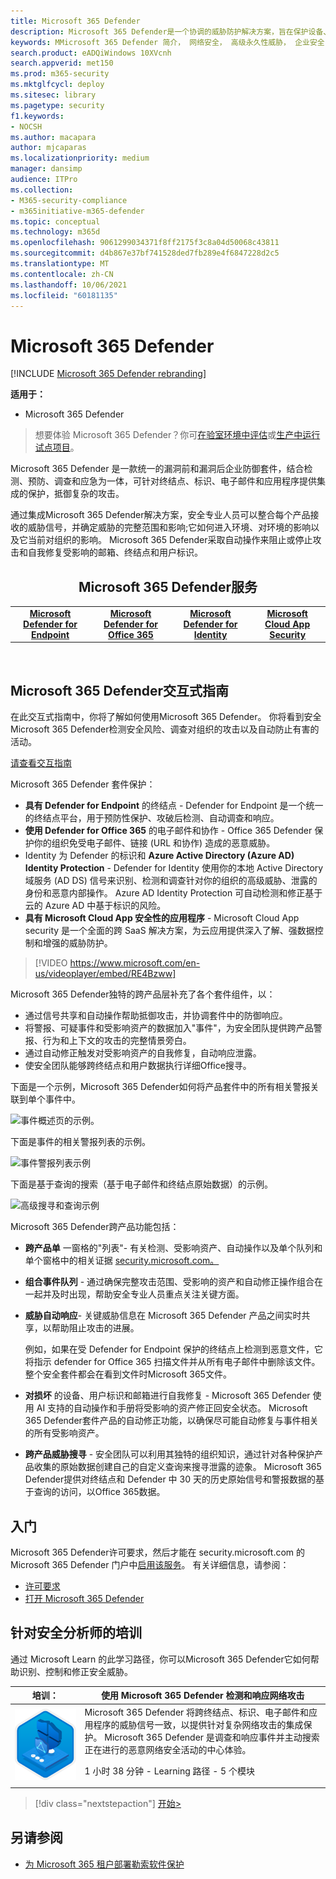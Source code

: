 ```yaml
---
title: Microsoft 365 Defender
description: Microsoft 365 Defender是一个协调的威胁防护解决方案，旨在保护设备、标识、数据和应用程序
keywords: MMicrosoft 365 Defender 简介， 网络安全， 高级永久性威胁， 企业安全， 设备， 设备， 标识， 用户， 数据， 应用程序， 事件， 自动调查和修正， 高级搜寻
search.product: eADQiWindows 10XVcnh
search.appverid: met150
ms.prod: m365-security
ms.mktglfcycl: deploy
ms.sitesec: library
ms.pagetype: security
f1.keywords:
- NOCSH
ms.author: macapara
author: mjcaparas
ms.localizationpriority: medium
manager: dansimp
audience: ITPro
ms.collection:
- M365-security-compliance
- m365initiative-m365-defender
ms.topic: conceptual
ms.technology: m365d
ms.openlocfilehash: 9061299034371f8ff2175f3c8a04d50068c43811
ms.sourcegitcommit: d4b867e37bf741528ded7fb289e4f6847228d2c5
ms.translationtype: MT
ms.contentlocale: zh-CN
ms.lasthandoff: 10/06/2021
ms.locfileid: "60181135"
---
```

# <a name="microsoft-365-defender"></a>Microsoft 365 Defender

[!INCLUDE [Microsoft 365 Defender rebranding](../includes/microsoft-defender.md)]


**适用于：**
- Microsoft 365 Defender

> 想要体验 Microsoft 365 Defender？你可[在验室环境中评估](m365d-evaluation.md?ocid=cx-docs-MTPtriallab)或[生产中运行试点项目](m365d-pilot.md?ocid=cx-evalpilot)。
>

Microsoft 365 Defender 是一款统一的漏洞前和漏洞后企业防御套件，结合检测、预防、调查和应急为一体，可针对终结点、标识、电子邮件和应用程序提供集成的保护，抵御复杂的攻击。

通过集成Microsoft 365 Defender解决方案，安全专业人员可以整合每个产品接收的威胁信号，并确定威胁的完整范围和影响;它如何进入环境、对环境的影响以及它当前对组织的影响。 Microsoft 365 Defender采取自动操作来阻止或停止攻击和自我修复受影响的邮箱、终结点和用户标识。  


<center><h2>Microsoft 365 Defender服务</center></h2>
<table><tr><td><center><b><a href="/microsoft-365/security/defender-endpoint/microsoft-defender-endpoint"><b>Microsoft Defender for Endpoint</b></center></a></td>
<td><center><b><a href="/microsoft-365/security/office-365-security/overview"><b>Microsoft Defender for Office 365</b></center></a></td>
<td><center><b><a href="/defender-for-identity/"><b>Microsoft Defender for Identity</b></a></center></td>
<td><center><b><a href="/cloud-app-security/"><b>Microsoft Cloud App Security</b></a></center></td>
</tr>
</table>
<br>

## <a name="microsoft-365-defender-interactive-guide"></a>Microsoft 365 Defender交互式指南

在此交互式指南中，你将了解如何使用Microsoft 365 Defender。 你将看到安全Microsoft 365 Defender检测安全风险、调查对组织的攻击以及自动防止有害的活动。

[请查看交互指南](https://aka.ms/M365Defender-InteractiveGuide)



Microsoft 365 Defender 套件保护： 
- **具有 Defender for Endpoint** 的终结点 - Defender for Endpoint 是一个统一的终结点平台，用于预防性保护、攻破后检测、自动调查和响应。 
- **使用 Defender for Office 365** 的电子邮件和协作 - Office 365 Defender 保护你的组织免受电子邮件、链接 (URL 和协作) 造成的恶意威胁。 
- Identity 为 Defender 的标识和 **Azure Active Directory (Azure AD) Identity Protection** - Defender for Identity 使用你的本地 Active Directory 域服务 (AD DS) 信号来识别、检测和调查针对你的组织的高级威胁、泄露的身份和恶意内部操作。 Azure AD Identity Protection 可自动检测和修正基于云的 Azure AD 中基于标识的风险。
- **具有 Microsoft Cloud App 安全性的应用程序** - Microsoft Cloud App security 是一个全面的跨 SaaS 解决方案，为云应用提供深入了解、强数据控制和增强的威胁防护。 

>[!VIDEO https://www.microsoft.com/en-us/videoplayer/embed/RE4Bzww] 

Microsoft 365 Defender独特的跨产品层补充了各个套件组件，以：

- 通过信号共享和自动操作帮助抵御攻击，并协调套件中的防御响应。
- 将警报、可疑事件和受影响资产的数据加入"事件"，为安全团队提供跨产品警报、行为和上下文的攻击的完整情景旁白。
- 通过自动修正触发对受影响资产的自我修复，自动响应泄露。
- 使安全团队能够跨终结点和用户数据执行详细Office搜寻。

下面是一个示例，Microsoft 365 Defender如何将产品套件中的所有相关警报关联到单个事件中。

![事件概述页的示例。](../../media/overview-incident.png) <br>

下面是事件的相关警报列表的示例。

![事件警报列表示例](../../media/incident-list.png)<br>

下面是基于查询的搜索（基于电子邮件和终结点原始数据）的示例。

![高级搜寻和查询示例](../../media/advanced-hunting.png)<br>

Microsoft 365 Defender跨产品功能包括： 

- **跨产品单** 一窗格的"列表"- 有关检测、受影响资产、自动操作以及单个队列和单个窗格中的相关证据 [security.microsoft.com。](https://security.microsoft.com) 
- **组合事件队列** - 通过确保完整攻击范围、受影响的资产和自动修正操作组合在一起并及时出现，帮助安全专业人员重点关注关键方面。 
- **威胁自动响应**- 关键威胁信息在 Microsoft 365 Defender 产品之间实时共享，以帮助阻止攻击的进展。 

   例如，如果在受 Defender for Endpoint 保护的终结点上检测到恶意文件，它将指示 defender for Office 365 扫描文件并从所有电子邮件中删除该文件。 整个安全套件都会在看到文件时Microsoft 365文件。
- **对损坏** 的设备、用户标识和邮箱进行自我修复 - Microsoft 365 Defender 使用 AI 支持的自动操作和手册将受影响的资产修正回安全状态。 Microsoft 365 Defender套件产品的自动修正功能，以确保尽可能自动修复与事件相关的所有受影响资产。
- **跨产品威胁搜寻** - 安全团队可以利用其独特的组织知识，通过针对各种保护产品收集的原始数据创建自己的自定义查询来搜寻泄露的迹象。 Microsoft 365 Defender提供对终结点和 Defender 中 30 天的历史原始信号和警报数据的基于查询的访问，以Office 365数据。 

## <a name="get-started"></a>入门

Microsoft 365 Defender许可要求，然后才能在 security.microsoft.com 的 Microsoft 365 Defender 门户中[启用该服务](https://security.microsoft.com)。 有关详细信息，请参阅：

- [许可要求](prerequisites.md#licensing-requirements)
- [打开 Microsoft 365 Defender](m365d-enable.md)

## <a name="training-for-security-analysts"></a>针对安全分析师的培训

通过 Microsoft Learn 的此学习路径，你可以Microsoft 365 Defender它如何帮助识别、控制和修正安全威胁。

|培训：|使用 Microsoft 365 Defender 检测和响应网络攻击|
|---|---|
|![Microsoft 365 Defender 训练图标。](../../media/microsoft-365-defender/m365-defender-secure-organization.svg)|Microsoft 365 Defender 将跨终结点、标识、电子邮件和应用程序的威胁信号一致，以提供针对复杂网络攻击的集成保护。 Microsoft 365 Defender 是调查和响应事件并主动搜索正在进行的恶意网络安全活动的中心体验。<p> 1 小时 38 分钟 - Learning 路径 - 5 个模块|

> [!div class="nextstepaction"]
> [开始>](/learn/paths/defender-detect-respond/)


## <a name="see-also"></a>另请参阅
- [为 Microsoft 365 租户部署勒索软件保护](/microsoft-365/solutions/ransomware-protection-microsoft-365)
